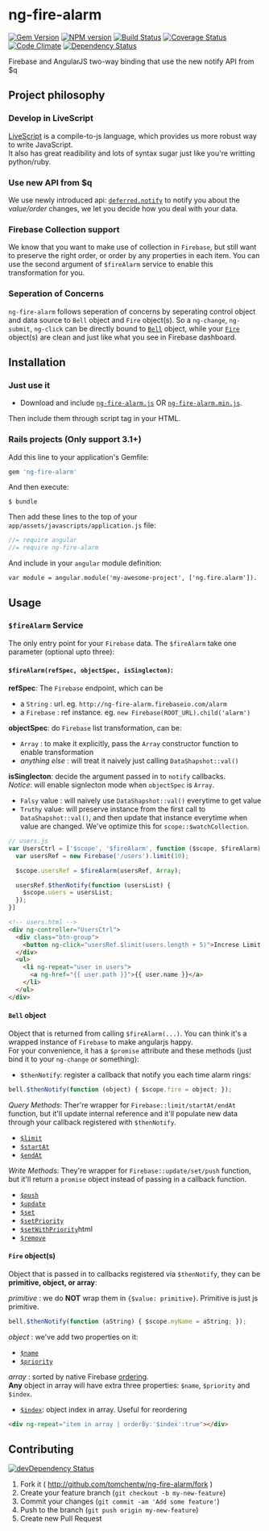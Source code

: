 # ng-fire-alarm

[![Gem Version](https://badge.fury.io/rb/ng-fire-alarm.png)](http://badge.fury.io/rb/ng-fire-alarm) [![NPM version](https://badge.fury.io/js/ng-fire-alarm.png)](http://badge.fury.io/js/ng-fire-alarm) [![Build Status](https://secure.travis-ci.org/tomchentw/ng-fire-alarm.png)](http://travis-ci.org/tomchentw/ng-fire-alarm) [![Coverage Status](https://coveralls.io/repos/tomchentw/ng-fire-alarm/badge.png)](https://coveralls.io/r/tomchentw/ng-fire-alarm) [![Code Climate](https://codeclimate.com/github/tomchentw/ng-fire-alarm.png)](https://codeclimate.com/github/tomchentw/ng-fire-alarm)  [![Dependency Status](https://gemnasium.com/tomchentw/ng-fire-alarm.png)](https://gemnasium.com/tomchentw/ng-fire-alarm)

Firebase and AngularJS two-way binding that use the new notify API from $q


## Project philosophy

### Develop in LiveScript
[LiveScript](http://livescript.net/) is a compile-to-js language, which provides us more robust way to write JavaScript.  
It also has great readibility and lots of syntax sugar just like you're writting python/ruby.


### Use new API from $q
We use newly introduced api: [`deferred.notify`](https://github.com/angular/angular.js/blob/master/CHANGELOG.md#120rc1-spooky-giraffe-2013-08-13) to notify you about the *value/order* changes, we let you decide how you deal with your data.

### Firebase Collection support
We know that you want to make use of collection in `Firebase`, but still want to preserve the right order, or order by any properties in each item. You can use the second argument of `$fireAlarm` service to enable this transformation for you.


### Seperation of Concerns
`ng-fire-alarm` follows seperation of concerns by seperating control object and data source to `Bell` object and `Fire` object(s). So a `ng-change`, `ng-submit`, `ng-click` can be directly bound to [`Bell`](https://github.com/tomchentw/ng-fire-alarm#bell-object) object, while your [`Fire`](https://github.com/tomchentw/ng-fire-alarm#fire-objects) object(s) are clean and just like what you see in Firebase dashboard.

## Installation

### Just use it

* Download and include [`ng-fire-alarm.js`](https://github.com/tomchentw/ng-fire-alarm/blob/master/ng-fire-alarm.js) OR [`ng-fire-alarm.min.js`](https://github.com/tomchentw/ng-fire-alarm/blob/master/ng-fire-alarm.min.js).  

Then include them through script tag in your HTML.

### **Rails** projects (Only support 3.1+)
Add this line to your application's Gemfile:
```ruby
gem 'ng-fire-alarm'
```

And then execute:

    $ bundle

Then add these lines to the top of your `app/assets/javascripts/application.js` file:

```javascript
//= require angular
//= require ng-fire-alarm
```

And include in your `angular` module definition:
     
    var module = angular.module('my-awesome-project', ['ng.fire.alarm']).


## Usage

### `$fireAlarm` Service

The only entry point for your `Firebase` data. The `$fireAlarm` take one parameter (optional upto three):

#### `$fireAlarm(refSpec, objectSpec, isSinglecton)`:
**refSpec**: The `Firebase` endpoint, which can be  

  - a `String`   : url. eg. `http://ng-fire-alarm.firebaseio.com/alarm`  
  - a `Firebase` : ref instance. eg. `new Firebase(ROOT_URL).child('alarm')`  

**objectSpec**: do `Firebase` list transformation, can be:  

  - `Array`         : to make it explicitly, pass the `Array` constructor function to enable transformation  
  - _anything else_ : will treat it naively just calling `DataShapshot::val()`  

**isSinglecton**: decide the argument passed in to `notify` callbacks.  
_Notice_: will enable signlecton mode when `objectSpec` is `Array`.  

  - `Falsy` value : will naively use `DataShapshot::val()` everytime to get value  
  - `Truthy` value: will preserve instance from the first call to `DataShapshot::val()`, and then update that instance everytime when value are changed. We've optimize this for `scope::$watchCollection`.  


```javascript
// users.js
var UsersCtrl = ['$scope', '$fireAlarm', function ($scope, $fireAlarm) {
  var usersRef = new Firebase('/users').limit(10);

  $scope.usersRef = $fireAlarm(usersRef, Array);

  usersRef.$thenNotify(function (usersList) {
    $scope.users = usersList;
  });
}]
```

```HTML
<!-- users.html -->
<div ng-controller="UsersCtrl">
  <div class="btn-group">
    <button ng-click="usersRef.$limit(users.length + 5)">Increse Limit!</button>
  </div>
  <ul>
    <li ng-repeat="user in users">
      <a ng-href="{{ user.path }}">{{ user.name }}</a>
    </li>
  </ul>
</div>
```

#### `Bell` object
Object that is returned from calling `$fireAlarm(...)`. You can think it's a wrapped instance of `Firebase` to make angularjs happy.  
For your convenience, it has a `$promise` attribute and these methods (just bind it to your `ng-change` or something):

* `$thenNotify`: register a callback that notify you each time alarm rings:
```javascript
bell.$thenNotify(function (object) { $scope.fire = object; });
```

_Query Methods_:
Ther're wrapper for `Firebase::limit/startAt/endAt` function, but it'll update internal reference and it'll populate new data through your callback registered with `$thenNotify`.

* [`$limit`](https://www.firebase.com/docs/javascript/firebase/limit.html)
* [`$startAt`](https://www.firebase.com/docs/javascript/firebase/startat.html)
* [`$endAt`](https://www.firebase.com/docs/javascript/firebase/endat.html)

_Write Methods_:
They're wrapper for `Firebase::update/set/push` function, but it'll return a `promise` object instead of passing in a callback function.

* [`$push`](https://www.firebase.com/docs/javascript/firebase/push.html)
* [`$update`](https://www.firebase.com/docs/javascript/firebase/update.html)
* [`$set`](https://www.firebase.com/docs/javascript/firebase/set.html)
* [`$setPriority`](https://www.firebase.com/docs/javascript/firebase/setpriority.html)
* [`$setWithPriority`](https://www.firebase.com/docs/javascript/firebase/setwithpriority.)html
* [`$remove`](https://www.firebase.com/docs/javascript/firebase/remove.html)

#### `Fire` object(s)
Object that is passed in to callbacks registered via `$thenNotify`, they can be **primitive, object, or array**:

_primitive_ : we do **NOT** wrap them in `{$value: primitive}`. Primitive is just js primitive.

```javascript
bell.$thenNotify(function (aString) { $scope.myName = aString; });
```

_object_ : we've add two properties on it:  

  - [`$name`](https://www.firebase.com/docs/javascript/datasnapshot/name.html)
  - [`$priority`](https://www.firebase.com/docs/javascript/datasnapshot/getpriority.html)

_array_ : sorted by native Firebase [ordering](https://www.firebase.com/docs/javascript/firebase/setpriority.html).  
**Any** object in array will have extra three properties: `$name`, `$priority` and `$index`.

  - [`$index`](https://www.firebase.com/docs/javascript/datasnapshot/foreach.html): object index in array. Useful for reordering  

```HTML
<div ng-repeat="item in array | orderBy:'$index':true"></div>
```


## Contributing

[![devDependency Status](https://david-dm.org/tomchentw/ng-fire-alarm/dev-status.png?branch=master)](https://david-dm.org/tomchentw/ng-fire-alarm#info=devDependencies)

1. Fork it ( http://github.com/tomchentw/ng-fire-alarm/fork )
2. Create your feature branch (`git checkout -b my-new-feature`)
3. Commit your changes (`git commit -am 'Add some feature'`)
4. Push to the branch (`git push origin my-new-feature`)
5. Create new Pull Request
